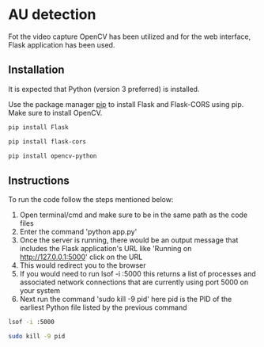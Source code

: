 # AU detection

Fot the video capture OpenCV has been utilized and for the web interface, Flask application has been used. 
## Installation
It is expected that Python (version 3 preferred) is installed.

Use the package manager [pip](https://pip.pypa.io/en/stable/) to install Flask and Flask-CORS using pip. Make sure to install OpenCV.



```bash
pip install Flask

pip install flask-cors

pip install opencv-python

```

## Instructions
To run the code follow the steps mentioned below:

1. Open terminal/cmd and make sure to be in the same path as the code files
2. Enter the command 'python app.py'
3.  Once the server is running, there would be an output message that includes the Flask application's URL like 'Running on http://127.0.0.1:5000' click on the URL
4.  This would redirect you to the browser
5. If you would need to run lsof -i :5000 this returns a list of processes and associated network connections that are currently using port 5000 on your system
6. Next run the command 'sudo kill -9 pid' here pid is the PID of the earliest Python file listed by the previous command

```bash
lsof -i :5000

sudo kill -9 pid
```


